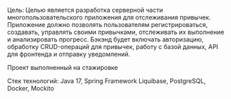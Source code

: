 Цель: Целью является разработка серверной части многопользовательского приложения для отслеживания привычек. Приложение должно позволять пользователям регистрироваться, создавать, управлять своими привычками, отслеживать их выполнение и анализировать прогресс. Бэкэнд будет включать авторизацию, обработку CRUD-операций для привычек, работу с базой данных, API для фронтенда и отправку уведомлений.

Проект выполненный на стажировке

Стек технологий: Java 17, Spring Framework Liquibase, PostgreSQL, Docker, Mockito
